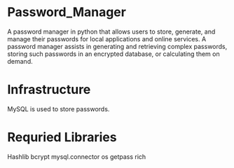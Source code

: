 # Password_Manager
 A password manager in python that allows users to store, generate, and manage their passwords for local applications and online services. A password manager assists in generating and retrieving complex passwords, storing such passwords in an encrypted database, or calculating them on demand.
# Infrastructure
MySQL is used to store passwords.
# Requried Libraries
Hashlib
bcrypt
mysql.connector
os
getpass
rich
